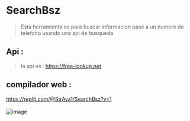 # SearchBsz
> Esta herramienta es para buscar informacion base a un numero de telefono usando una api de busqueda 
## Api :
> la api es : https://free-lookup.net
## compilador web :
https://replit.com/@StrAva1/SearchBsz?v=1
<br></br>
![image](https://github.com/AvastrOficial/SearchBsz/assets/91764815/ed125373-74c1-4928-905b-409df9d6cfae)
